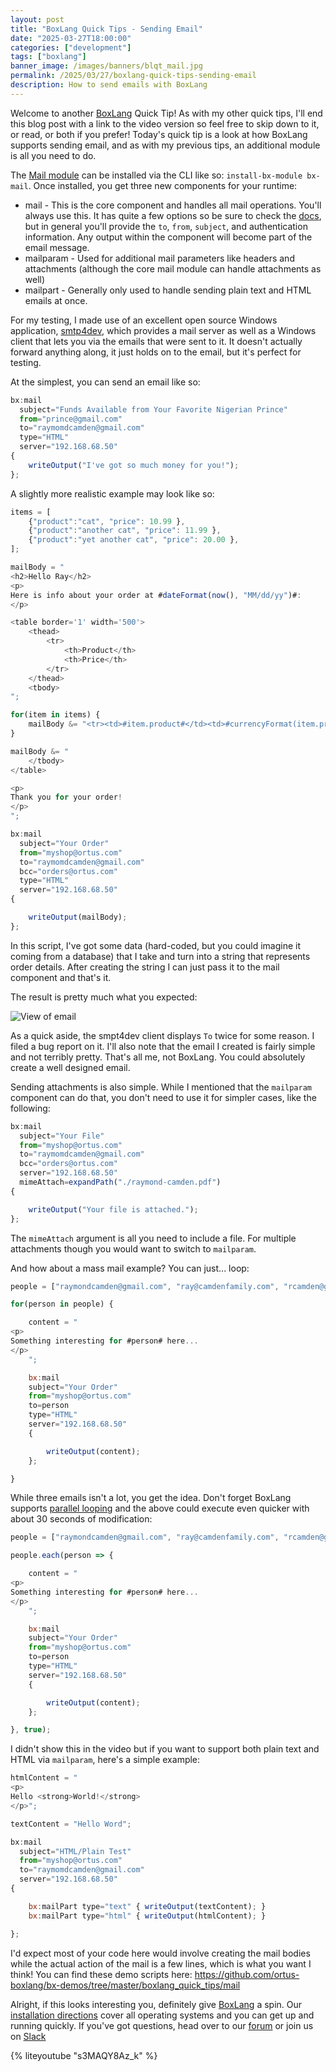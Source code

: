 ```yaml
---
layout: post
title: "BoxLang Quick Tips - Sending Email"
date: "2025-03-27T18:00:00"
categories: ["development"]
tags: ["boxlang"]
banner_image: /images/banners/blqt_mail.jpg
permalink: /2025/03/27/boxlang-quick-tips-sending-email
description: How to send emails with BoxLang
---
```


Welcome to another [BoxLang](https://boxlang.io) Quick Tip! As with my other quick tips, I'll end this blog post with a link to the video version so feel free to skip down to it, or read, or both if you prefer! Today's quick tip is a look at how BoxLang supports sending email, and as with my previous tips, an additional module is all you need to do.

The [Mail module](https://boxlang.ortusbooks.com/boxlang-framework/modularity/mail) can be installed via the CLI like so: `install-bx-module bx-mail`. Once installed, you get three new components for your runtime:

* mail - This is the core component and handles all mail operations. You'll always use this. It has quite a few options so be sure to check the [docs](https://boxlang.ortusbooks.com/boxlang-framework/modularity/mail), but in general you'll provide the `to`, `from`, `subject`, and authentication information. Any output within the component will become part of the email message.
* mailparam - Used for additional mail parameters like headers and attachments (although the core mail module can handle attachments as well)
* mailpart - Generally only used to handle sending plain text and HTML emails at once.

For my testing, I made use of an excellent open source Windows application, [smtp4dev](https://github.com/rnwood/smtp4dev), which provides a mail server as well as a Windows client that lets you via the emails that were sent to it. It doesn't actually forward anything along, it just holds on to the email, but it's perfect for testing. 

At the simplest, you can send an email like so:

```js
bx:mail
  subject="Funds Available from Your Favorite Nigerian Prince"
  from="prince@gmail.com"
  to="raymomdcamden@gmail.com"
  type="HTML"
  server="192.168.68.50"
{
	writeOutput("I've got so much money for you!");
};
```

A slightly more realistic example may look like so:

```js
items = [
	{"product":"cat", "price": 10.99 },
	{"product":"another cat", "price": 11.99 },
	{"product":"yet another cat", "price": 20.00 },
];

mailBody = "
<h2>Hello Ray</h2>
<p>
Here is info about your order at #dateFormat(now(), "MM/dd/yy")#:
</p>

<table border='1' width='500'>
	<thead>
		<tr>
			<th>Product</th>
			<th>Price</th>
		</tr>
	</thead>
	<tbody>
";

for(item in items) {
	mailBody &= "<tr><td>#item.product#</td><td>#currencyFormat(item.price)#</td></tr>";
}

mailBody &= "
	</tbody>
</table>

<p>
Thank you for your order!
</p>
";

bx:mail
  subject="Your Order"
  from="myshop@ortus.com"
  to="raymomdcamden@gmail.com"
  bcc="orders@ortus.com"
  type="HTML"
  server="192.168.68.50"
{

	writeOutput(mailBody);
};
```

In this script, I've got some data (hard-coded, but you could imagine it coming from a database) that I take and turn into a string that represents order details. After creating the string I can just pass it to the mail component and that's it. 

The result is pretty much what you expected:

<p>
<img src="https://static.raymondcamden.com/images/2025/03/mail1.jpg" alt="View of email" class="imgborder imgcenter" loading="lazy">
</p>

As a quick aside, the smpt4dev client displays `To` twice for some reason. I filed a bug report on it. I'll also note that the email I created is fairly simple and not terribly pretty. That's all me, not BoxLang. You could absolutely create a well designed email.

Sending attachments is also simple. While I mentioned that the `mailparam` component can do that, you don't need to use it for simpler cases, like the following:

```js
bx:mail
  subject="Your File"
  from="myshop@ortus.com"
  to="raymomdcamden@gmail.com"
  bcc="orders@ortus.com"
  server="192.168.68.50"
  mimeAttach=expandPath("./raymond-camden.pdf")
{

	writeOutput("Your file is attached.");
};
```

The `mimeAttach` argument is all you need to include a file. For multiple attachments though you would want to switch to `mailparam`. 

And how about a mass mail example? You can just... loop:

```js
people = ["raymondcamden@gmail.com", "ray@camdenfamily.com", "rcamden@gmail.com"];

for(person in people) {

	content = "
<p>
Something interesting for #person# here...
</p>
	";

	bx:mail
	subject="Your Order"
	from="myshop@ortus.com"
	to=person
	type="HTML"
	server="192.168.68.50"
	{

		writeOutput(content);
	};

}
```

While three emails isn't a lot, you get the idea. Don't forget BoxLang supports [parallel looping](https://www.raymondcamden.com/2025/02/24/using-parallel-looping-in-boxlang) and the above could execute even quicker with about 30 seconds of modification:

```js
people = ["raymondcamden@gmail.com", "ray@camdenfamily.com", "rcamden@gmail.com"];

people.each(person => {

	content = "
<p>
Something interesting for #person# here...
</p>
	";

	bx:mail
	subject="Your Order"
	from="myshop@ortus.com"
	to=person
	type="HTML"
	server="192.168.68.50"
	{

		writeOutput(content);
	};

}, true);
```

I didn't show this in the video but if you want to support both plain text and HTML via `mailparam`, here's a simple example:

```js
htmlContent = "
<p>
Hello <strong>World!</strong>
</p>";

textContent = "Hello Word";

bx:mail
  subject="HTML/Plain Test"
  from="myshop@ortus.com"
  to="raymomdcamden@gmail.com"
  server="192.168.68.50"
{

	bx:mailPart type="text" { writeOutput(textContent); }
	bx:mailPart type="html" { writeOutput(htmlContent); }

};
```

I'd expect most of your code here would involve creating the mail bodies while the actual action of the mail is a few lines, which is what you want I think! You can find these demo scripts here: <https://github.com/ortus-boxlang/bx-demos/tree/master/boxlang_quick_tips/mail>

Alright, if this looks interesting you, definitely give [BoxLang](https://boxlang.io) a spin. Our [installation directions](https://boxlang.ortusbooks.com/getting-started/installation) cover all operating systems and you can get up and running quickly. If you've got questions, head over to our [forum](https://community.ortussolutions.com/c/boxlang/42) or join us on [Slack](https://boxteam.ortussolutions.com/)


{% liteyoutube "s3MAQY8Az_k" %}